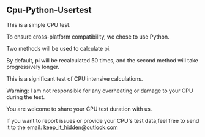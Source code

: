 ## Cpu-Python-Usertest

This is a simple CPU test.

To ensure cross-platform compatibility, we chose to use Python.

Two methods will be used to calculate pi.

By default, pi will be recalculated 50 times, and the second method will take progressively longer.

This is a significant test of CPU intensive calculations.

Warning: I am not responsible for any overheating or damage to your CPU during the test.

You are welcome to share your CPU test duration with us.

If you want to report issues or provide your CPU's test data,feel free to send it to the email: keep_it_hidden@outlook.com
